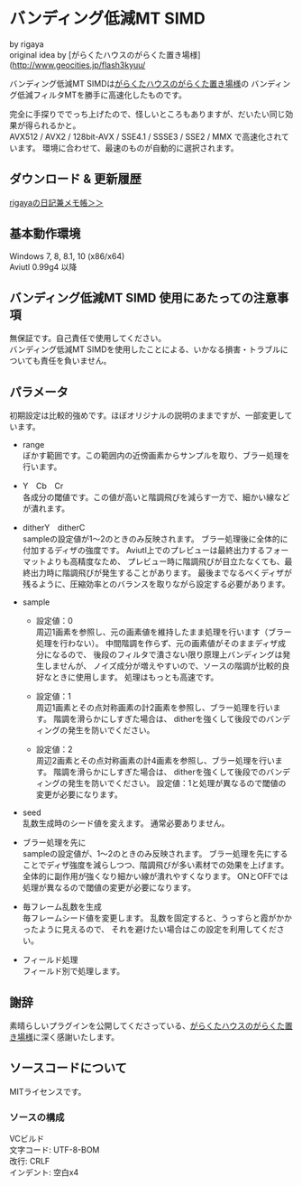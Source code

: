 
# バンディング低減MT SIMD
  by rigaya  
  original idea by [がらくたハウスのがらくた置き場様](http://www.geocities.jp/flash3kyuu/

バンディング低減MT SIMDは[がらくたハウスのがらくた置き場様](http://www.geocities.jp/flash3kyuu/)の
バンディング低減フィルタMTを勝手に高速化したものです。

完全に手探りででっち上げたので、怪しいところもありますが、だいたい同じ効果が得られるかと。  
AVX512 / AVX2 / 128bit-AVX / SSE4.1 / SSSE3 / SSE2 / MMX で高速化されています。
環境に合わせて、最速のものが自動的に選択されます。

## ダウンロード & 更新履歴
[rigayaの日記兼メモ帳＞＞](http://rigaya34589.blog135.fc2.com/blog-category-15.html)

## 基本動作環境
Windows 7, 8, 8.1, 10 (x86/x64)  
Aviutl 0.99g4 以降

## バンディング低減MT SIMD 使用にあたっての注意事項
無保証です。自己責任で使用してください。  
バンディング低減MT SIMDを使用したことによる、いかなる損害・トラブルについても責任を負いません。  


## パラメータ
初期設定は比較的強めです。ほぼオリジナルの説明のままですが、一部変更しています。
- range  
ぼかす範囲です。この範囲内の近傍画素からサンプルを取り、ブラー処理を行います。

- Y　Cb　Cr  
各成分の閾値です。この値が高いと階調飛びを減らす一方で、細かい線などが潰れます。

- ditherY　ditherC  
sampleの設定値が1～2のときのみ反映されます。
ブラー処理後に全体的に付加するディザの強度です。
Aviutl上でのプレビューは最終出力するフォーマットよりも高精度なため、
プレビュー時に階調飛びが目立たなくても、最終出力時に階調飛びが発生することがあります。
最後までなるべくディザが残るように、圧縮効率とのバランスを取りながら設定する必要があります。

- sample
	- 設定値：0  
		周辺1画素を参照し、元の画素値を維持したまま処理を行います（ブラー処理を行わない）。
		中間階調を作らず、元の画素値がそのままディザ成分になるので、
		後段のフィルタで潰さない限り原理上バンディングは発生しませんが、
		ノイズ成分が増えやすいので、ソースの階調が比較的良好なときに使用します。
		処理はもっとも高速です。

	- 設定値：1  
		周辺1画素とその点対称画素の計2画素を参照し、ブラー処理を行います。
		階調を滑らかにしすぎた場合は、
		ditherを強くして後段でのバンディングの発生を防いでください。

	- 設定値：2  
		周辺2画素とその点対称画素の計4画素を参照し、ブラー処理を行います。
		階調を滑らかにしすぎた場合は、
		ditherを強くして後段でのバンディングの発生を防いでください。
		設定値：1と処理が異なるので閾値の変更が必要になります。

- seed  
乱数生成時のシード値を変えます。
通常必要ありません。

- ブラー処理を先に  
sampleの設定値が、1～2のときのみ反映されます。
ブラー処理を先にすることでディザ強度を減らしつつ、階調飛びが多い素材での効果を上げます。
全体的に副作用が強くなり細かい線が潰れやすくなります。
ONとOFFでは処理が異なるので閾値の変更が必要になります。

- 毎フレーム乱数を生成  
毎フレームシード値を変更します。
乱数を固定すると、うっすらと霞がかかったように見えるので、
それを避けたい場合はこの設定を利用してください。

- フィールド処理  
フィールド別で処理します。

## 謝辞
素晴らしいプラグインを公開してくださっている、[がらくたハウスのがらくた置き場様](http://www.geocities.jp/flash3kyuu/)に深く感謝いたします。

## ソースコードについて
MITライセンスです。

### ソースの構成
VCビルド  
文字コード: UTF-8-BOM  
改行: CRLF  
インデント: 空白x4  
